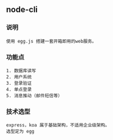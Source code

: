 ## node-cli

### 说明
    使用 egg.js 搭建一套开箱即用的web服务。
 
### 功能点
    1. 数据库读写
    2. 用户系统
    3. 登录验证
    4. 单点登录
    5. 消息推动（邮件短信等）
    
### 技术选型
    express，koa 属于基础架构，不适用企业级架构。
    选型定为 egg